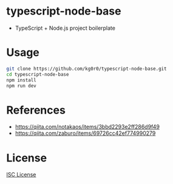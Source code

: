 # typescript-node-base

* TypeScript + Node.js project boilerplate

# Usage

```bash
git clone https://github.com/kg0r0/typescript-node-base.git
cd typescript-node-base
npm install
npm run dev
```

# References
- https://qiita.com/notakaos/items/3bbd2293e2ff286d9f49
- https://qiita.com/zaburo/items/69726cc42ef774990279

# License

[ISC License](./LICENSE)
